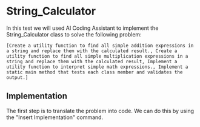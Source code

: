 
# String_Calculator

In this test we will used AI Coding Assistant to implement the String_Calculator class to solve the following problem:

```
[Create a utility function to find all simple addition expressions in a string and replace them with the calculated result., Create a utility function to find all simple multiplication expressions in a string and replace them with the calculated result, Implement a utility function to interpret simple math expressions., Implement a static main method that tests each class member and validates the output.]
```

## Implementation

The first step is to translate the problem into code. We can do this by using the "Insert Implementation" command.

